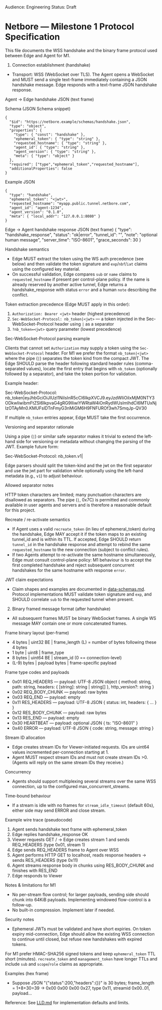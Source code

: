 Audience: Engineering
Status: Draft

Netbore — Milestone 1 Protocol Specification
=================================================

This file documents the WSS handshake and the binary frame protocol used between Edge and Agent for M1.

1) Connection establishment (handshake)
- Transport: WSS (WebSocket over TLS). The Agent opens a WebSocket and MUST send a single text-frame immediately containing a JSON handshake message. Edge responds with a text-frame JSON handshake response.

Agent -> Edge handshake JSON (text frame)

Schema (JSON Schema snippet)
```
{
  "$id": "https://netbore.example/schemas/handshake.json",
  "type": "object",
  "properties": {
    "type": { "const": "handshake" },
    "ephemeral_token": { "type": "string" },
    "requested_hostname": { "type": "string" },
    "agent_id": { "type": "string" },
    "agent_version": { "type": "string" },
    "meta": { "type": "object" }
  },
  "required": ["type","ephemeral_token","requested_hostname"],
  "additionalProperties": false
}
```

Example JSON
```
{
  "type": "handshake",
  "ephemeral_token": "<jwt>",
  "requested_hostname": "myapp.public.tunnel.netbore.com",
  "agent_id": "agent-1234",
  "agent_version": "0.1.0",
  "meta": { "local_addr": "127.0.0.1:8080" }
}
```

Edge -> Agent handshake response JSON (text frame)
{
  "type": "handshake_response",
  "status": "ok|error",
  "tunnel_id": "<id>",
  "note": "optional human message",
  "server_time": "ISO-8601",
  "grace_seconds": 30
}

Handshake semantics
- Edge MUST extract the token using the WS auth precedence (see below) and then validate the token signature and `exp`/`nbf`/`iat` claims using the configured key material.
- On successful validation, Edge compares `sub` or `name` claims to `requested_hostname` if present per control-plane policy. If the name is already reserved by another active tunnel, Edge returns a handshake_response with status `error` and a human `note` describing the conflict.

Token extraction precedence (Edge MUST apply in this order):
1. `Authorization: Bearer <jwt>` header (highest precedence)
2. `Sec-WebSocket-Protocol: nb_token|<jwt>` — a token injected in the Sec-WebSocket-Protocol header using `|` as a separator
3. `?nb_token=<jwt>` query parameter (lowest precedence)

Sec-WebSocket-Protocol parsing example

Clients that cannot set `Authorization` may supply a token using the `Sec-WebSocket-Protocol` header. For M1 we prefer the format `nb_token|<jwt>` where the pipe (`|`) separates the token kind from the compact JWT. The Edge SHOULD parse the header following standard header rules (comma-separated values), locate the first entry that begins with `nb_token` (optionally followed by a separator), and take the token portion for validation.

Example header:

Sec-WebSocket-Protocol: nb_token|eyJhbGciOiJIUzI1NiIsInR5cCI6IkpXVCJ9.eyJzdWIiOiIxMjM0NTY3ODkwIiwibmFtZSI6IkpvaG4gRG9lIiwiYWRtaW4iOnRydWUsImlhdCI6MTUxNjIzOTAyMn0.KMUFsIDTnFmyG3nMiGM6H9FNFUROf3wh7SmqJp-QV30

If multiple `nb_token` entries appear, Edge MUST take the first occurrence.

Versioning and separator rationale

Using a pipe (`|`) or similar safe separator makes it trivial to extend the left-hand side for versioning or metadata without changing the parsing of the JWT. Example future form:

Sec-WebSocket-Protocol: nb_token.v1|<jwt>

Edge parsers should split the token-kind and the jwt on the first separator and use the jwt part for validation while optionally using the left-hand metadata (e.g., `v1`) to adjust behaviour.

Allowed separator notes

HTTP token characters are limited; many punctuation characters are disallowed as separators. The pipe (`|`, 0x7C) is permitted and commonly available in user agents and servers and is therefore a reasonable default for this project.

Recreate / re-activate semantics
- If Agent uses a valid `recreate_token` (in lieu of ephemeral_token) during the handshake, Edge MAY accept it if the token maps to an existing tunnel_id and is within its TTL. If accepted, Edge SHOULD return `tunnel_id` in the handshake response and attempt to rebind the same `requested_hostname` to the new connection (subject to conflict rules).
- If two Agents attempt to re-activate the same hostname simultaneously, Edge must consult control-plane policy: M1 behaviour is to accept the first completed handshake and reject subsequent concurrent handshakes for the same hostname with response `error`.

JWT claim expectations
- Claim shapes and examples are documented in [data-schemas.md](data-schemas.md). Protocol implementations MUST validate token signature and `exp`, and SHOULD correlate `sub` to the requested tunnel when present.

2) Binary framed message format (after handshake)
- All subsequent frames MUST be binary WebSocket frames. A single WS message MAY contain one or more concatenated frames.

Frame binary layout (per-frame)
- 4 bytes | uint32 BE | frame_length (L) = number of bytes following these 4 bytes
- 1 byte  | uint8      | frame_type
- 8 bytes | uint64 BE  | stream_id (0 == connection-level)
- (L-9) bytes | payload bytes | frame-specific payload

Frame type codes and payloads
- 0x01 REQ_HEADERS — payload: UTF-8 JSON object {
    method: string,
    path: string,
    headers: { [string]: string | string[] },
    http_version?: string
  }
- 0x02 REQ_BODY_CHUNK — payload: raw bytes
- 0x03 REQ_END — payload: empty
- 0x11 RES_HEADERS — payload: UTF-8 JSON { status: int, headers: { ... } }
- 0x12 RES_BODY_CHUNK — payload: raw bytes
- 0x13 RES_END — payload: empty
- 0x30 HEARTBEAT — payload: optional JSON { ts: "ISO-8601" }
- 0x40 ERROR — payload: UTF-8 JSON { code: string, message: string }

Stream ID allocation
- Edge creates stream IDs for Viewer-initiated requests. IDs are uint64 values incremented per-connection starting at 1.
- Agent MUST respect stream IDs and must not create stream IDs >0. (Agents will reply on the same stream IDs they receive.)

Concurrency
- Agents should support multiplexing several streams over the same WSS connection, up to the configured max_concurrent_streams.

Time-bound behaviour
- If a stream is idle with no frames for `stream_idle_timeout` (default 60s), either side may send ERROR and close stream.

Example wire trace (pseudocode)
1) Agent sends handshake text frame with ephemeral_token
2) Edge replies handshake_response OK
3) Viewer requests GET / -> Edge creates stream 1 and sends REQ_HEADERS (type 0x01, stream 1)
4) Edge sends REQ_HEADERS frame to Agent over WSS
5) Agent performs HTTP GET to localhost, reads response headers -> sends RES_HEADERS (type 0x11)
6) Agent streams response body in chunks using RES_BODY_CHUNK and finishes with RES_END
7) Edge responds to Viewer

Notes & limitations for M1
- No per-stream flow control; for larger payloads, sending side should chunk into 64KiB payloads. Implementing windowed flow-control is a follow-up.
- No built-in compression. Implement later if needed.

Security notes
- Ephemeral JWTs must be validated and have short expiries. On token expiry mid-connection, Edge should allow the existing WSS connection to continue until closed, but refuse new handshakes with expired tokens.

For M1 prefer HMAC-SHA256 signed tokens and keep `ephemeral_token` TTL short (minutes). `recreate_token` and `management_token` have longer TTLs and include `sub` and `scope`/`role` claims as appropriate.

Examples (hex frame)
- Suppose JSON "{\"status\":200,\"headers\":{}}" is 30 bytes; frame_length = 1+8+30=39 -> 0x00 0x00 0x00 0x27, type 0x11, streamid 0x00..01, payload...

Reference: See [LLD.md](LLD.md) for implementation defaults and limits.